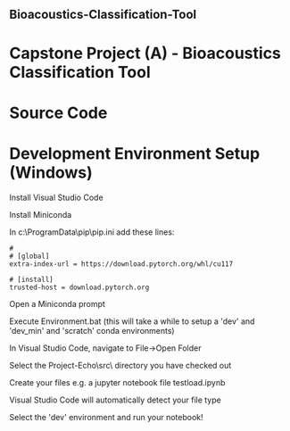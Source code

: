 ## Bioacoustics-Classification-Tool
# Capstone Project (A) - Bioacoustics Classification Tool

# Source Code

# Development Environment Setup (Windows)

Install Visual Studio Code

Install Miniconda

In c:\ProgramData\pip\pip.ini add these lines:

```
#
# [global]
extra-index-url = https://download.pytorch.org/whl/cu117

# [install]
trusted-host = download.pytorch.org
```

Open a Miniconda prompt

Execute Environment.bat (this will take a while to setup a 'dev' and 'dev_min' and 'scratch' conda environments)

In Visual Studio Code, navigate to File->Open Folder

Select the Project-Echo\src\  directory you have checked out

Create your files e.g. a jupyter notebook file testload.ipynb

Visual Studio Code will automatically detect your file type

Select the 'dev' environment and run your notebook!
